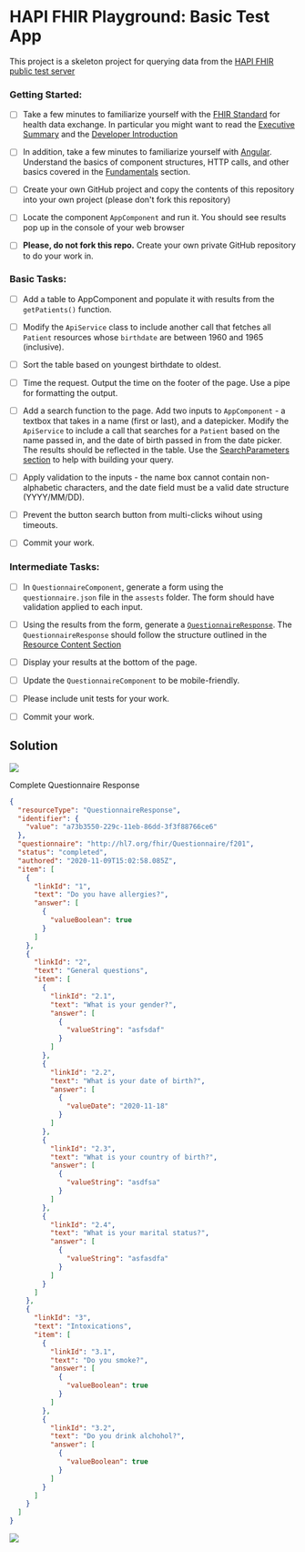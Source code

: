# HAPI FHIR Playground: Basic Test App

This project is a skeleton project for querying data from the [HAPI FHIR public test server](http://hapi.fhir.org/baseR4)

### Getting Started:

* [ ] Take a few minutes to familiarize yourself with the [FHIR Standard](http://hl7.org/fhir/) for health data exchange. In particular you might want to read the [Executive Summary](http://hl7.org/fhir/summary.html) and the [Developer Introduction](http://hl7.org/fhir/overview-dev.html)

* [ ] In addition, take a few minutes to familiarize yourself with [Angular](https://angular.io/docs). Understand the basics of component structures, HTTP calls, and other basics covered in the [Fundamentals](https://angular.io/guide/architecture) section.
  
* [ ] Create your own GitHub project and copy the contents of this repository into your own project (please don't fork this repository)

* [ ] Locate the component `AppComponent` and run it. You should see results pop up in the console of your web browser

* [ ] **Please, do not fork this repo.** Create your own private GitHub repository to do your work in.

### Basic Tasks:

* [ ] Add a table to AppComponent and populate it with results from the `getPatients()` function.

* [ ] Modify the `ApiService` class to include another call that fetches all `Patient` resources whose `birthdate` are between 1960 and 1965 (inclusive).

* [ ] Sort the table based on youngest birthdate to oldest.

* [ ] Time the request. Output the time on the footer of the page. Use a pipe for formatting the output.

* [ ] Add a search function to the page. Add two inputs to `AppComponent` - a textbox that takes in a name (first or last), and a datepicker.  Modify the `ApiService` to include a call that searches for a `Patient` based on the name passed in, and the date of birth passed in from the date picker. The results should be reflected in the table. Use the [SearchParameters section](https://www.hl7.org/fhir/patient.html#search) to help with building your query.

* [ ] Apply validation to the inputs - the name box cannot contain non-alphabetic characters, and the date field must be a valid date structure (YYYY/MM/DD). 

* [ ] Prevent the button search button from multi-clicks wihout using timeouts.

* [ ] Commit your work.

### Intermediate Tasks:

* [ ] In `QuestionnaireComponent`, generate a form using the `questionnaire.json` file in the `assests` folder. The form should have validation applied to each input.

* [ ] Using the results from the form, generate a [`QuestionnaireResponse`](https://www.hl7.org/fhir/questionnaireresponse.html). The `QuestionnaireResponse` should follow the structure outlined in the [Resource Content Section](https://www.hl7.org/fhir/questionnaireresponse.html#resource)

* [ ] Display your results at the bottom of the page.

* [ ] Update the `QuestionnaireComponent` to be mobile-friendly.

* [ ] Please include unit tests for your work.

* [ ] Commit your work.

## Solution

![](./readmeScreenshots/Questionnaire-sc1.png)

Complete Questionnaire Response
```json
{
  "resourceType": "QuestionnaireResponse",
  "identifier": {
    "value": "a73b3550-229c-11eb-86dd-3f3f88766ce6"
  },
  "questionnaire": "http://hl7.org/fhir/Questionnaire/f201",
  "status": "completed",
  "authored": "2020-11-09T15:02:58.085Z",
  "item": [
    {
      "linkId": "1",
      "text": "Do you have allergies?",
      "answer": [
        {
          "valueBoolean": true
        }
      ]
    },
    {
      "linkId": "2",
      "text": "General questions",
      "item": [
        {
          "linkId": "2.1",
          "text": "What is your gender?",
          "answer": [
            {
              "valueString": "asfsdaf"
            }
          ]
        },
        {
          "linkId": "2.2",
          "text": "What is your date of birth?",
          "answer": [
            {
              "valueDate": "2020-11-18"
            }
          ]
        },
        {
          "linkId": "2.3",
          "text": "What is your country of birth?",
          "answer": [
            {
              "valueString": "asdfsa"
            }
          ]
        },
        {
          "linkId": "2.4",
          "text": "What is your marital status?",
          "answer": [
            {
              "valueString": "asfasdfa"
            }
          ]
        }
      ]
    },
    {
      "linkId": "3",
      "text": "Intoxications",
      "item": [
        {
          "linkId": "3.1",
          "text": "Do you smoke?",
          "answer": [
            {
              "valueBoolean": true
            }
          ]
        },
        {
          "linkId": "3.2",
          "text": "Do you drink alchohol?",
          "answer": [
            {
              "valueBoolean": true
            }
          ]
        }
      ]
    }
  ]
}
```

![](./readmeScreenshots/questionnaire-sc2.png)

